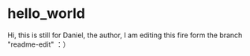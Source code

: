 # hello_world

Hi, this is still for Daniel, the author, I am editing this fire form the branch "readme-edit" ：）
